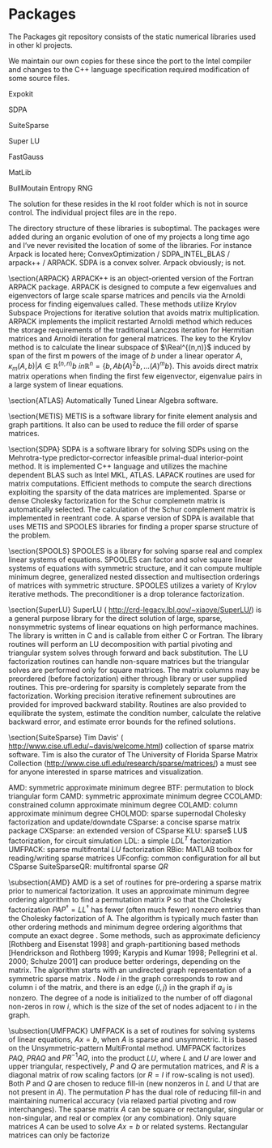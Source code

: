Packages
========

The Packages git repository consists of the 
static numerical libraries used in other kl 
projects.

We maintain our own copies for these
since the port to the Intel compiler and changes to
the C++ language specification required modification 
of some source files.

Expokit

SDPA

SuiteSparse

Super LU

FastGauss

MatLib

BullMoutain Entropy RNG

The solution for these resides in the kl root folder which is not
in source control.  The individual project files are in the repo.

The directory structure of these libraries is suboptimal.  The packages were added during an organic evolution of one of my projects a long time ago and I’ve never revisited the location of some of the libraries.  For instance Arpack is located here;  ConvexOptimization / SDPA_INTEL_BLAS / arpack++ / ARPACK.  SDPA is a convex solver.  Arpack obviously; is not. 

\section{ARPACK}
ARPACK++ is an object-oriented version of the Fortran ARPACK package. ARPACK is designed to compute a few eigenvalues and eigenvectors of large scale sparse matrices and pencils via the Arnoldi process for finding eigenvalues called. These methods utilize Krylov Subspace Projections for iterative solution that avoids matrix multiplication.  ARPACK implements the implicit restarted Arnoldi method which reduces the storage requirements of the traditional Lanczos iteration for Hermitian matrices and Arnoldi iteration for general matrices.  The key to the Krylov method is to calculate the linear subspace of $\Real^{(n,n)}$ induced by span of the first m powers of the image of $b$ under a linear operator $A$, $\kappa_m(A,b) | A \in \mathbb R^{(n,n)}
b\ in \mathbb R^n = \{b, Ab (A)^2b, \ldots (A)^mb \}$.  This avoids direct matrix matrix operations when finding the first few eigenvector, eigenvalue pairs in a large system of linear
equations.

\section{ATLAS}
Automatically Tuned Linear Algebra software.

\section{METIS}
METIS is a software library for finite element analysis and graph partitions.  It also can be used to reduce the fill order of
sparse matrices.


\section{SDPA}
SDPA is a software library for solving SDPs using on the Mehrotra-type predictor-corrector infeasible primal-dual interior-point method. It is implemented C++ language and utilizes the machine dependent BLAS such as Intel MKL, ATLAS. LAPACK routines are used for matrix computations.  Efficient methods to compute the search directions exploiting the sparsity of the data matrices are implemented. Sparse or dense Cholesky factorization for the Schur complemetn matrix is automatically selected. The calculation of the Schur complement
matrix is implemented in reentrant code. A sparse version of SDPA is available that uses METIS and SPOOLES libraries for finding a proper sparse structure of the problem.

\section{SPOOLS}
SPOOLES is a library for solving sparse real and complex linear systems of equations. SPOOLES can factor and solve square linear systems of equations with symmetric structure, and it can compute multiple minimum degree, generalized nested dissection and multisection orderings of matrices with symmetric structure.  SPOOLES utilizes a variety of Krylov iterative methods. The preconditioner is a drop tolerance factorization.

\section{SuperLU}
SuperLU ( http://crd-legacy.lbl.gov/~xiaoye/SuperLU/) is a general purpose library for the direct solution of large, sparse, nonsymmetric systems of linear equations on high performance machines. The library is written in C and is callable from either C or Fortran. The library routines will perform an LU decomposition with partial pivoting and triangular system solves through forward and back substitution. The LU factorization routines can handle non-square matrices but the triangular solves are performed only for square matrices. The matrix columns may be preordered (before factorization) either through library or user supplied routines. This pre-ordering for sparsity is completely separate from the factorization. Working precision iterative refinement subroutines are provided for improved backward stability. Routines are also provided to equilibrate the system, estimate the condition number, calculate the relative backward error, and estimate error bounds for the refined solutions.

\section{SuiteSparse}
Tim Davis' ( http://www.cise.ufl.edu/~davis/welcome.html) collection of sparse matrix software.  Tim is also the curator of The University of Florida Sparse Matrix Collection (http://www.cise.ufl.edu/research/sparse/matrices/) a must see for anyone interested in sparse
matrices and visualization.

AMD: symmetric approximate minimum degree
BTF: permutation to block triangular form
CAMD: symmetric approximate minimum degree
CCOLAMD: constrained column approximate minimum degree
COLAMD: column approximate minimum degree
CHOLMOD: sparse supernodal Cholesky factorization and update/downdate
CSparse: a concise sparse matrix package
CXSparse: an extended version of CSparse
KLU: sparse$ LU$ factorization, for circuit simulation
LDL: a simple $LDL^T$ factorization
UMFPACK: sparse multifrontal $LU$ factorization
RBio: MATLAB toolbox for reading/writing sparse matrices
UFconfig: common configuration for all but CSparse
SuiteSparseQR: multifrontal sparse $QR$

\subsection{AMD}
AMD is a set of routines for pre-ordering a sparse matrix prior to numerical factorization. It uses an approximate minimum degree ordering algorithm to find a permutation matrix P so that the Cholesky factorization $PAP^\dag =LL^\dag$ has fewer (often much fewer) nonzero entries than the Cholesky factorization of A. The algorithm is typically much faster than other ordering methods and minimum degree ordering algorithms that compute an exact degree . Some methods, such as approximate deficiency [Rothberg and Eisenstat 1998] and graph-partitioning based methods [Hendrickson and Rothberg 1999; Karypis and Kumar 1998; Pellegrini et al. 2000; Schulze 2001] can produce better orderings, depending on the matrix. The algorithm starts with an undirected graph representation of a symmetric sparse matrix . Node $i$ in the graph corresponds to row and column i of the matrix, and there is an edge $(i,j)$ in the graph if $a_{ij}$ is nonzero. The degree of a node is initialized to the number of off diagonal non-zeros in row $i$, which is the size of the set of nodes adjacent to $i$ in the graph.

\subsection{UMFPACK}
UMFPACK is a set of routines for solving systems of linear equations, $Ax = b$, when $A$ is sparse and unsymmetric. It is based on the Unsymmetric-pattern MultiFrontal method. UMFPACK factorizes $PAQ$, $PRAQ$ and $PR^{-1}AQ$, into the product $LU$, where $L$ and $U$ are lower and upper triangular, respectively, $P$ and $Q$ are permutation matrices, and $R$ is a diagonal matrix of row scaling factors (or $R = I$ if row-scaling is not used). Both $P$ and $Q$ are chosen to reduce fill-in (new nonzeros in $L$ and $U$ that are not present in $A$). The permutation $P$ has the dual role of reducing fill-in and maintaining numerical accuracy (via relaxed partial pivoting and row interchanges). The sparse matrix $A$ can be square or rectangular, singular or non-singular, and real or complex (or any combination). Only square matrices $A$ can be used to solve $Ax = b$ or related systems. Rectangular matrices can only be factorize 
